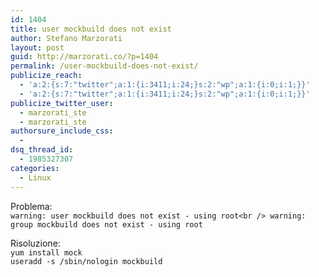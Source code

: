 ```yaml
---
id: 1404
title: user mockbuild does not exist
author: Stefano Marzorati
layout: post
guid: http://marzorati.co/?p=1404
permalink: /user-mockbuild-does-not-exist/
publicize_reach:
  - 'a:2:{s:7:"twitter";a:1:{i:3411;i:24;}s:2:"wp";a:1:{i:0;i:1;}}'
  - 'a:2:{s:7:"twitter";a:1:{i:3411;i:24;}s:2:"wp";a:1:{i:0;i:1;}}'
publicize_twitter_user:
  - marzorati_ste
  - marzorati_ste
authorsure_include_css:
  - 
dsq_thread_id:
  - 1985327307
categories:
  - Linux
---
```

Problema:  
`warning: user mockbuild does not exist - using root<br />
warning: group mockbuild does not exist - using root`

Risoluzione:  
`yum install mock`  
`useradd -s /sbin/nologin mockbuild`